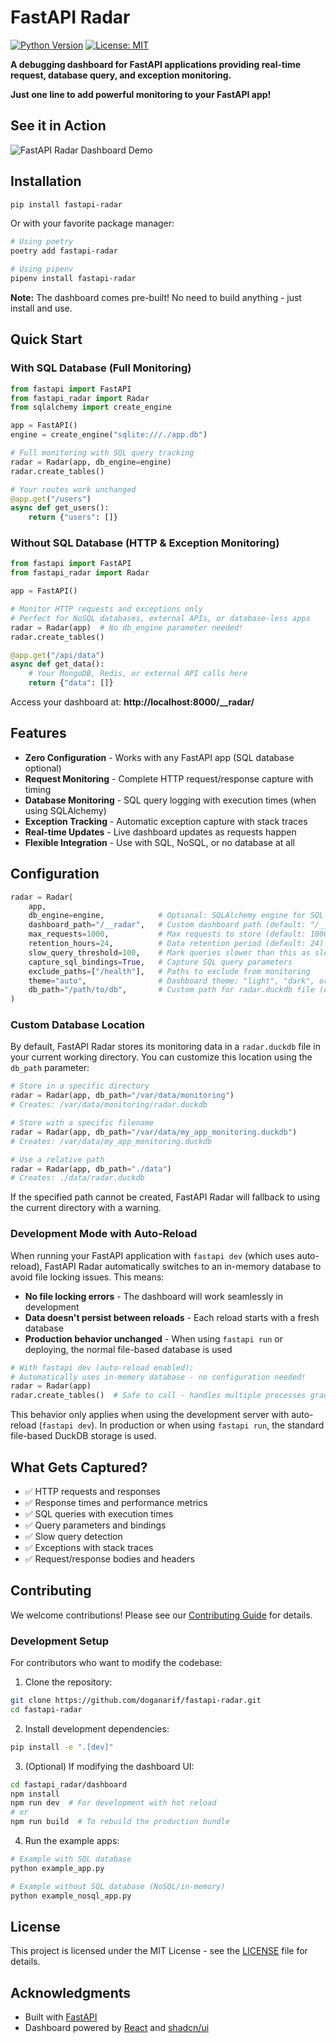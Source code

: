 # FastAPI Radar

[![Python Version](https://img.shields.io/badge/python-3.8%2B-blue.svg)](https://www.python.org/downloads/)
[![License: MIT](https://img.shields.io/badge/License-MIT-yellow.svg)](https://opensource.org/licenses/MIT)

**A debugging dashboard for FastAPI applications providing real-time request, database query, and exception monitoring.**

**Just one line to add powerful monitoring to your FastAPI app!**

## See it in Action

![FastAPI Radar Dashboard Demo](./assets/demo.gif)

## Installation

```bash
pip install fastapi-radar
```

Or with your favorite package manager:

```bash
# Using poetry
poetry add fastapi-radar

# Using pipenv
pipenv install fastapi-radar
```

**Note:** The dashboard comes pre-built! No need to build anything - just install and use.

## Quick Start

### With SQL Database (Full Monitoring)

```python
from fastapi import FastAPI
from fastapi_radar import Radar
from sqlalchemy import create_engine

app = FastAPI()
engine = create_engine("sqlite:///./app.db")

# Full monitoring with SQL query tracking
radar = Radar(app, db_engine=engine)
radar.create_tables()

# Your routes work unchanged
@app.get("/users")
async def get_users():
    return {"users": []}
```

### Without SQL Database (HTTP & Exception Monitoring)

```python
from fastapi import FastAPI
from fastapi_radar import Radar

app = FastAPI()

# Monitor HTTP requests and exceptions only
# Perfect for NoSQL databases, external APIs, or database-less apps
radar = Radar(app)  # No db_engine parameter needed!
radar.create_tables()

@app.get("/api/data")
async def get_data():
    # Your MongoDB, Redis, or external API calls here
    return {"data": []}
```

Access your dashboard at: **http://localhost:8000/\_\_radar/**

## Features

- **Zero Configuration** - Works with any FastAPI app (SQL database optional)
- **Request Monitoring** - Complete HTTP request/response capture with timing
- **Database Monitoring** - SQL query logging with execution times (when using SQLAlchemy)
- **Exception Tracking** - Automatic exception capture with stack traces
- **Real-time Updates** - Live dashboard updates as requests happen
- **Flexible Integration** - Use with SQL, NoSQL, or no database at all

## Configuration

```python
radar = Radar(
    app,
    db_engine=engine,            # Optional: SQLAlchemy engine for SQL query monitoring
    dashboard_path="/__radar",   # Custom dashboard path (default: "/__radar")
    max_requests=1000,           # Max requests to store (default: 1000)
    retention_hours=24,          # Data retention period (default: 24)
    slow_query_threshold=100,    # Mark queries slower than this as slow (ms)
    capture_sql_bindings=True,   # Capture SQL query parameters
    exclude_paths=["/health"],   # Paths to exclude from monitoring
    theme="auto",                # Dashboard theme: "light", "dark", or "auto"
    db_path="/path/to/db",       # Custom path for radar.duckdb file (default: current directory)
)
```

### Custom Database Location

By default, FastAPI Radar stores its monitoring data in a `radar.duckdb` file in your current working directory. You can customize this location using the `db_path` parameter:

```python
# Store in a specific directory
radar = Radar(app, db_path="/var/data/monitoring")
# Creates: /var/data/monitoring/radar.duckdb

# Store with a specific filename
radar = Radar(app, db_path="/var/data/my_app_monitoring.duckdb")
# Creates: /var/data/my_app_monitoring.duckdb

# Use a relative path
radar = Radar(app, db_path="./data")
# Creates: ./data/radar.duckdb
```

If the specified path cannot be created, FastAPI Radar will fallback to using the current directory with a warning.

### Development Mode with Auto-Reload

When running your FastAPI application with `fastapi dev` (which uses auto-reload), FastAPI Radar automatically switches to an in-memory database to avoid file locking issues. This means:

- **No file locking errors** - The dashboard will work seamlessly in development
- **Data doesn't persist between reloads** - Each reload starts with a fresh database
- **Production behavior unchanged** - When using `fastapi run` or deploying, the normal file-based database is used

```python
# With fastapi dev (auto-reload enabled):
# Automatically uses in-memory database - no configuration needed!
radar = Radar(app)
radar.create_tables()  # Safe to call - handles multiple processes gracefully
```

This behavior only applies when using the development server with auto-reload (`fastapi dev`). In production or when using `fastapi run`, the standard file-based DuckDB storage is used.

## What Gets Captured?

- ✅ HTTP requests and responses
- ✅ Response times and performance metrics
- ✅ SQL queries with execution times
- ✅ Query parameters and bindings
- ✅ Slow query detection
- ✅ Exceptions with stack traces
- ✅ Request/response bodies and headers

## Contributing

We welcome contributions! Please see our [Contributing Guide](CONTRIBUTING.md) for details.

### Development Setup

For contributors who want to modify the codebase:

1. Clone the repository:

```bash
git clone https://github.com/doganarif/fastapi-radar.git
cd fastapi-radar
```

2. Install development dependencies:

```bash
pip install -e ".[dev]"
```

3. (Optional) If modifying the dashboard UI:

```bash
cd fastapi_radar/dashboard
npm install
npm run dev  # For development with hot reload
# or
npm run build  # To rebuild the production bundle
```

4. Run the example apps:

```bash
# Example with SQL database
python example_app.py

# Example without SQL database (NoSQL/in-memory)
python example_nosql_app.py
```

## License

This project is licensed under the MIT License - see the [LICENSE](LICENSE) file for details.

## Acknowledgments

- Built with [FastAPI](https://fastapi.tiangolo.com/)
- Dashboard powered by [React](https://react.dev/) and [shadcn/ui](https://ui.shadcn.com/)
